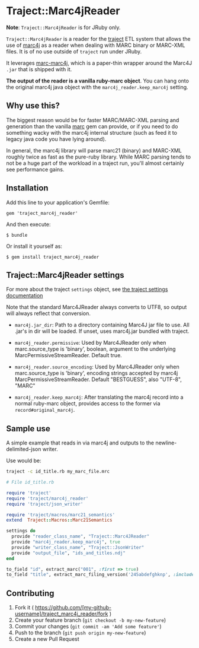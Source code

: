 # Traject::Marc4jReader

**Note**: `Traject::Marc4jReader` is for JRuby only.

`Traject::Marc4jReader` is a reader for the [traject](https://github.com/traject-project/traject) ETL system
that allows the use of [marc4j](https://github.com/marc4j/marc4j) as a reader when dealing with MARC
binary or MARC-XML files. It is of no use outside of `traject` run under JRuby.

It leverages [marc-marc4j](https://github.com/billdueber/ruby-marc-marc4j), which is a paper-thin wrapper around
the Marc4J `.jar` that is shipped with it.

**The output of the reader is a vanilla ruby-marc object**. You can hang onto the
original marc4j java object with the `marc4j_reader.keep_marc4j` setting.


## Why use this?


The biggest reason would be for faster MARC/MARC-XML parsing and generation than the vanilla
[marc](https://github.com/ruby-marc/ruby-marc) gem can provide, or if you need to do something wacky with the marc4j
internal structure (such as feed it to legacy java code you have lying around).

In general, the marc4j library will parse marc21 (binary) and MARC-XML roughly twice
as fast as the pure-ruby library. While MARC parsing tends to not be a huge part
of the workload in a traject run, you'll almost certainly see performance gains.

## Installation

Add this line to your application's Gemfile:

    gem 'traject_marc4j_reader'

And then execute:

    $ bundle

Or install it yourself as:

    $ gem install traject_marc4j_reader

## Traject::Marc4jReader settings

For more about the traject `settings` object, see [the traject settings documentation](https://github.com/traject-project/traject/blob/master/doc/settings.md)


Note that the standard Marc4JReader always converts to UTF8,
so output will always reflect that conversion.

* `marc4j.jar_dir`:   Path to a directory containing Marc4J jar file to use. All .jar's in dir will
                      be loaded. If unset, uses marc4j.jar bundled with traject.

* `marc4j_reader.permissive`: Used by Marc4JReader only when marc.source_type is 'binary', boolean, argument to the underlying MarcPermissiveStreamReader. Default true.

* `marc4j_reader.source_encoding`: Used by Marc4JReader only when marc.source_type is 'binary', encoding strings accepted
  by marc4j MarcPermissiveStreamReader. Default "BESTGUESS", also "UTF-8", "MARC"

* `marc4j_reader.keep_marc4j`: After translating the marc4j record into a normal ruby-marc object,
provides access to the former via `record#original_marc4j`.


## Sample use

A simple example that reads in via marc4j and outputs to the newline-delimited-json writer.

Use would be:

```bash
traject -c id_title.rb my_marc_file.mrc
```

```ruby
# File id_title.rb

require 'traject'
require 'traject/marc4j_reader'
require 'traject/json_writer'

require 'traject/macros/marc21_semantics'
extend  Traject::Macros::Marc21Semantics

settings do
  provide "reader_class_name", "Traject::Marc4JReader"
  provide "marc4j_reader.keep_marc4j", true
  provide "writer_class_name", "Traject::JsonWriter"
  provide "output_file", "ids_and_titles.ndj"
end

to_field "id", extract_marc("001", :first => true)
to_field "title", extract_marc_filing_version('245abdefghknp', :include_original => true)

```


## Contributing

1. Fork it ( https://github.com/[my-github-username]/traject_marc4j_reader/fork )
2. Create your feature branch (`git checkout -b my-new-feature`)
3. Commit your changes (`git commit -am 'Add some feature'`)
4. Push to the branch (`git push origin my-new-feature`)
5. Create a new Pull Request
